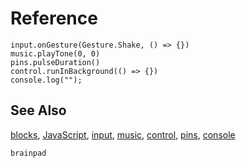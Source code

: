 # Reference

```namespaces
input.onGesture(Gesture.Shake, () => {})
music.playTone(0, 0)
pins.pulseDuration()
control.runInBackground(() => {})
console.log("");
```

## See Also

[blocks](/blocks), [JavaScript](/javascript), [input](/reference/input), [music](/reference/music),
[control](/reference/control), [pins](/reference/pins), [console](/reference/console)

```package
brainpad
```